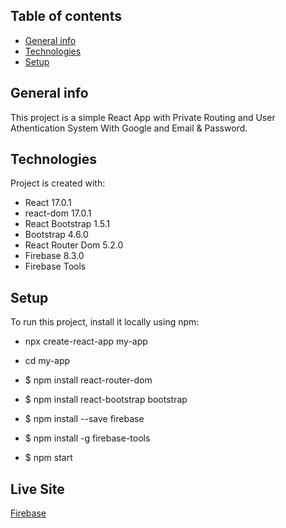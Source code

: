 ## Table of contents
* [General info](#general-info)
* [Technologies](#technologies)
* [Setup](#setup)

## General info
This project is a simple React App with Private Routing and User Athentication System With Google and Email & Password.

## Technologies
Project is created with:
* React 17.0.1
* react-dom 17.0.1
* React Bootstrap 1.5.1
* Bootstrap 4.6.0
* React Router Dom 5.2.0
* Firebase 8.3.0
* Firebase Tools

## Setup
To run this project, install it locally using npm:

* npx create-react-app my-app
* cd my-app

* $ npm install react-router-dom
* $ npm install react-bootstrap bootstrap
* $ npm install --save firebase   
* $ npm install -g firebase-tools   
* $ npm start


## Live Site
[Firebase](https://paradise-travels-bd.web.app/)
